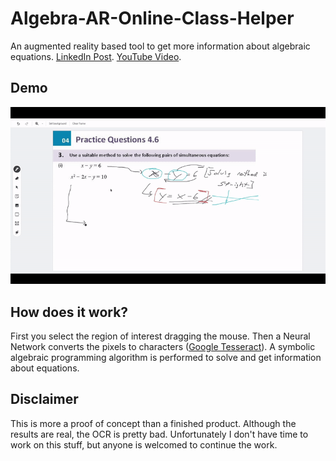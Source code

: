 # Algebra-AR-Online-Class-Helper
An augmented reality based tool to get more information about algebraic equations. [LinkedIn Post](https://www.linkedin.com/feed/update/urn:li:activity:6815539787986935808/). [YouTube Video](https://www.youtube.com/watch?v=dKWXDPF0pgc&ab_channel=DiegoAI).

## Demo
![](/ezgif.com-video-to-gif.gif)


## How does it work?
First you select the region of interest dragging the mouse. Then a Neural Network converts the pixels to characters ([Google Tesseract](https://opensource.google/projects/tesseract)). A symbolic algebraic programming algorithm is performed to solve and get information about equations.

## Disclaimer
This is more a proof of concept than a finished product. Although the results are real, the OCR is pretty bad. Unfortunately I don't have time to work on this stuff, but anyone is welcomed to continue the work.
